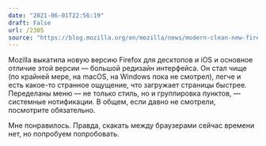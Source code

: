 ```yaml
---
date: "2021-06-01T22:56:19"
draft: False
url: /2305
source: "https://blog.mozilla.org/en/mozilla/news/modern-clean-new-firefox-clears-the-way-to-all-you-need-online/"
---
```


Mozilla выкатила новую версию Firefox для десктопов и iOS и основное отличие этой версии — большой редизайн интерфейса. Он стал чище (по крайней мере, на macOS, на Windows пока не смотрел), легче и есть какое-то странное ощущение, что загружает страницы быстрее. Переделаны меню — не только стиль, но и группировка пунктов, — системные нотификации. В общем, если давно не смотрели, посмотрите обязательно. 

Мне понравилось. Правда, скакать между браузерами сейчас времени нет, но попробуем попробовать.
